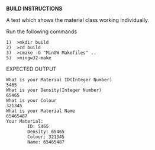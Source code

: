**BUILD INSTRUCTIONS**

A test which shows the material class working individually. 

Run the following commands
~~~~~~~~~~~~~~~~~~~~~~~~~~~~~~~~
1)	>mkdir build
2)	>cd build
3)	>cmake -G "MinGW Makefiles" ..
5)	>mingw32-make
~~~~~~~~~~~~~~~~~~~~~~~~~~~~~~~~

EXPECTED OUTPUT
~~~~~~~~~~~~~~~~~~~~~~~~~~~~~~~~
What is your Material ID(Integer Number)
5465
What is your Density(Integer Number)
65465
What is your Colour
321345
What is your Material Name
65465487
Your Material:
        ID: 5465
        Density: 65465
        Colour: 321345
        Name: 65465487
~~~~~~~~~~~~~~~~~~~~~~~~~~~~~~~~
